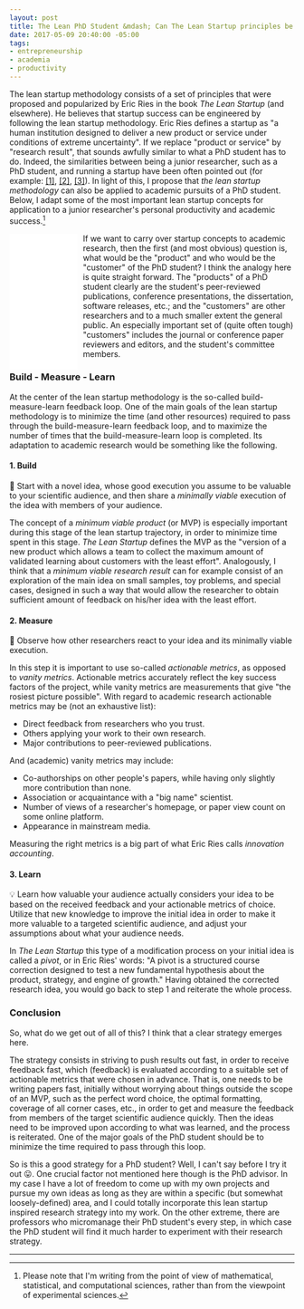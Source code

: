 ```yaml
---
layout: post
title: The Lean PhD Student &mdash; Can The Lean Startup principles be applied to personal productivity in graduate school?
date: 2017-05-09 20:40:00 -05:00
tags:
- entrepreneurship
- academia
- productivity
---
```


The lean startup methodology consists of a set of principles that were proposed and popularized by Eric Ries in the book *The Lean Startup* (and elsewhere). He believes that startup success can be engineered by following the lean startup methodology. Eric Ries defines a startup as "a human institution designed to deliver a new product or service under conditions of extreme uncertainty". If we replace "product or service" by "research result", that sounds awfully similar to what a PhD student has to do. Indeed, the similarities between being a junior researcher, such as a PhD student, and running a startup have been often pointed out (for example: [[1]](http://pgbovine.net/research-and-startup.htm), [[2]](http://www.bench2business.com/5-ways-start-up-life-is-similar-to-academia/), [[3]](https://pragmaticstartup.wordpress.com/2011/02/21/similarities-between-an-entrepreneur-and-an-academic/)). In light of this, I propose that *the lean startup methodology* can also be applied to academic pursuits of a PhD student. Below, I adapt some of the most important lean startup concepts for application to a junior researcher's personal productivity and academic success.[^nonexperimental]

<iframe style="width:120px;height:240px;float:left;margin-right:10px;" marginwidth="0" marginheight="0" scrolling="no" frameborder="0" src="//ws-na.amazon-adsystem.com/widgets/q?ServiceVersion=20070822&OneJS=1&Operation=GetAdHtml&MarketPlace=US&source=ac&ref=qf_sp_asin_til&ad_type=product_link&tracking_id=alexejgossman-20&marketplace=amazon&region=US&placement=0307887898&asins=0307887898&linkId=8ed352099c68679af49e9321333495aa&show_border=false&link_opens_in_new_window=false&price_color=333333&title_color=0066C0&bg_color=FFFFFF">
</iframe>
If we want to carry over startup concepts to academic research, then the first (and most obvious) question is, what would be the "product" and who would be the "customer" of the PhD student? I think the analogy here is quite straight forward. The "products" of a PhD student clearly are the student's peer-reviewed publications, conference presentations, the dissertation, software releases, etc.; and the "customers" are other researchers and to a much smaller extent the general public. An especially important set of (quite often tough) "customers" includes the journal or conference paper reviewers and editors, and the student's committee members.

### Build - Measure - Learn

At the center of the lean startup methodology is the so-called build-measure-learn feedback loop. One of the main goals of the lean startup methodology is to minimize the time (and other resources) required to pass through the build-measure-learn feedback loop, and to maximize the number of times that the build-measure-learn loop is completed. Its adaptation to academic research would be something like the following.

#### 1. Build

:hammer: Start with a novel idea, whose good execution you assume to be valuable to your scientific audience, and then share a *minimally viable* execution of the idea with members of your audience.

The concept of a *minimum viable product* (or MVP) is especially important during this stage of the lean startup trajectory, in order to minimize time spent in this stage. *The Lean Startup* defines the MVP as the "version of a new product which allows a team to collect the maximum amount of validated learning about customers with the least effort". Analogously, I think that a *minimum viable research result* can for example consist of an exploration of the main idea on small samples, toy problems, and special cases, designed in such a way that would allow the researcher to obtain sufficient amount of feedback on his/her idea with the least effort.

#### 2. Measure

:triangular_ruler: Observe how other researchers react to your idea and its minimally viable execution.

In this step it is important to use so-called *actionable metrics*, as opposed to *vanity metrics*. Actionable metrics accurately reflect the key success factors of the project, while vanity metrics are measurements that give "the rosiest picture possible". With regard to academic research actionable metrics may be (not an exhaustive list):

* Direct feedback from researchers who you trust.
* Others applying your work to their own research.
* Major contributions to peer-reviewed publications.

And (academic) vanity metrics may include:

* Co-authorships on other people's papers, while having only slightly more contribution than none.
* Association or acquaintance with a "big name" scientist.
* Number of views of a researcher's homepage, or paper view count on some online platform.
* Appearance in mainstream media.

Measuring the right metrics is a big part of what Eric Ries calls *innovation accounting*.

#### 3. Learn

:bulb: Learn how valuable your audience actually considers your idea to be based on the received feedback and your actionable metrics of choice. Utilize that new knowledge to improve the initial idea in order to make it more valuable to a targeted scientific audience, and adjust your assumptions about what your audience needs.

In *The Lean Startup* this type of a modification process on your initial idea is called a *pivot*, or in Eric Ries' words: "A pivot is a structured course correction designed to test a new fundamental hypothesis about the product, strategy, and engine of growth." Having obtained the corrected research idea, you would go back to step 1 and reiterate the whole process.

### Conclusion

So, what do we get out of all of this? I think that a clear strategy emerges here.

The strategy consists in striving to push results out fast, in order to receive feedback fast, which (feedback) is evaluated according to a suitable set of actionable metrics that were chosen in advance. That is, one needs to be writing papers fast, initially without worrying about things outside the scope of an MVP, such as the perfect word choice, the optimal formatting, coverage of all corner cases, etc., in order to get and measure the feedback from members of the target scientific audience quickly. Then the ideas need to be improved upon according to what was learned, and the process is reiterated. One of the major goals of the PhD student should be to minimize the time required to pass through this loop.

So is this a good strategy for a PhD student? Well, I can't say before I try it out :stuck_out_tongue:. One crucial factor not mentioned here though is the PhD advisor. In my case I have a lot of freedom to come up with my own projects and pursue my own ideas as long as they are within a specific (but somewhat loosely-defined) area, and I could totally incorporate this lean startup inspired research strategy into my work. On the other extreme, there are professors who micromanage their PhD student's every step, in which case the PhD student will find it much harder to experiment with their research strategy.

----------------------------------
[^nonexperimental]: Please note that I'm writing from the point of view of mathematical, statistical, and computational sciences, rather than from the viewpoint of experimental sciences.

